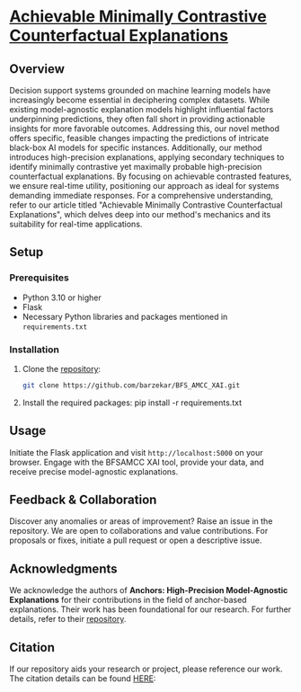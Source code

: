 # [Achievable Minimally Contrastive Counterfactual Explanations](https://www.preprints.org/manuscript/202307.0786/v1)


## Overview

Decision support systems grounded on machine learning models have increasingly become essential in deciphering complex datasets. While existing model-agnostic explanation models highlight influential factors underpinning predictions, they often fall short in providing actionable insights for more favorable outcomes. Addressing this, our novel method offers specific, feasible changes impacting the predictions of intricate black-box AI models for specific instances. Additionally, our method introduces high-precision explanations, applying secondary techniques to identify minimally contrastive yet maximally probable high-precision counterfactual explanations. By focusing on achievable contrasted features, we ensure real-time utility, positioning our approach as ideal for systems demanding immediate responses.
For a comprehensive understanding, refer to our article titled "Achievable Minimally Contrastive Counterfactual Explanations", which delves deep into our method's mechanics and its suitability for real-time applications.

## Setup

### Prerequisites

- Python 3.10 or higher
- Flask
- Necessary Python libraries and packages mentioned in `requirements.txt`

### Installation

1. Clone the [repository](https://github.com/barzekar/BFS_AMCC_XAI):
   ```bash
   git clone https://github.com/barzekar/BFS_AMCC_XAI.git

2. Install the required packages:
    pip install -r requirements.txt



## Usage

Initiate the Flask application and visit `http://localhost:5000` on your browser. Engage with the BFSAMCC XAI tool, provide your data, and receive precise model-agnostic explanations.

## Feedback & Collaboration

Discover any anomalies or areas of improvement? Raise an issue in the repository. We are open to collaborations and value contributions. For proposals or fixes, initiate a pull request or open a descriptive issue.

## Acknowledgments
We acknowledge the authors of **Anchors: High-Precision Model-Agnostic Explanations** for their contributions in the field of anchor-based explanations. Their work has been foundational for our research. For further details, refer to their [repository](https://github.com/marcotcr/anchor).

## Citation

If our repository aids your research or project, please reference our work. The citation details can be found [HERE](https://scholar.googleusercontent.com/scholar.bib?q=info:EI5epotxRkoJ:scholar.google.com/&output=citation&scisdr=ChVzANBVEJ-UnBsKmpA:ABFrs3wAAAAAZL4MgpApTYyi3_T8hkqJgJrMzPM&scisig=ABFrs3wAAAAAZL4Mglx6tjYH3FiO0BpsYp1kJEw&scisf=4&ct=citation&cd=-1&hl=en):


